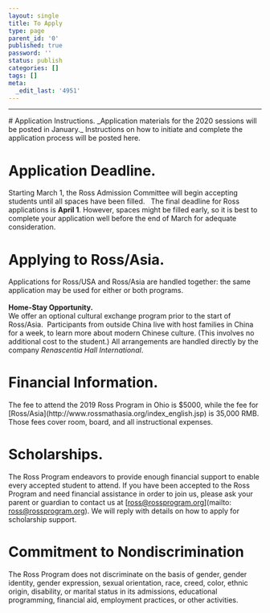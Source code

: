 ```yaml
---
layout: single
title: To Apply
type: page
parent_id: '0'
published: true
password: ''
status: publish
categories: []
tags: []
meta:
  _edit_last: '4951'
---
```

<hr />
# Application Instructions.
_Application materials for the 2020 sessions will be posted in January._ 
Instructions on how to initiate and complete the application process will be posted here.

# Application Deadline.
Starting March 1, the Ross Admission Committee will begin accepting students until all spaces have been filled.  
The final deadline for Ross applications is <b>April 1</b>. However, spaces might be filled early, 
so it is best to complete your application well before the end of March for adequate consideration.
  
# Applying to Ross/Asia.
Applications for Ross/USA and Ross/Asia are handled together: 
 the same application may be used for either or both programs.<br>  
<b>Home-Stay Opportunity.</b> <br>
We offer an optional cultural exchange program prior to the start of Ross/Asia.  
Participants from outside China live with host families in China for a week, 
to learn more about modern Chinese culture. (This involves no additional cost to the student.)
All arrangements are handled directly by the company _Renascentia Hall International_.

# Financial Information.
<p>The fee to attend the 2019 Ross Program in Ohio is $5000, while the fee for 
[Ross/Asia](http://www.rossmathasia.org/index_english.jsp) is 35,000 RMB. 
Those fees cover room, board, and all instructional expenses.<br>

# Scholarships.
The Ross Program endeavors to provide enough financial support 
to enable every accepted student to attend. If you have been accepted 
to the Ross Program and need financial assistance in order to join us, 
please ask your parent or guardian to contact us at 
[ross@rossprogram.org](mailto: ross@rossprogram.org). We will reply with details on how to apply for scholarship support.

# Commitment to Nondiscrimination
The Ross Program does not discriminate on the basis of gender, gender identity, 
gender expression, sexual orientation, race, creed, color, ethnic origin, disability, 
or marital status in its admissions, educational programming, financial aid, employment practices, or other activities.

&nbsp;

&nbsp;

